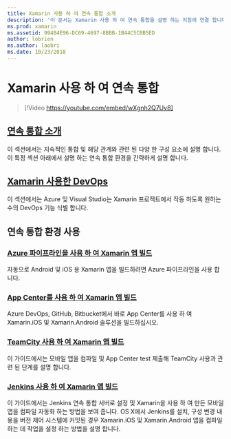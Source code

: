 ```yaml
---
title: Xamarin 사용 하 여 연속 통합 소개
description: '이 문서는 Xamarin 사용 하 여 연속 통합을 설명 하는 지침에 연결 합니다. 연결 된 콘텐츠는 연속 통합의 개요를 제공 하 고 App Center 빌드, TeamCity, 및 Jenkins를 설명 합니다.'
ms.prod: xamarin
ms.assetid: 99484E96-DC69-4697-8BBB-1B44C5CBB5ED
author: lobrien
ms.author: laobri
ms.date: 10/23/2018
---
```


# <a name="continuous-integration-with-xamarin"></a>Xamarin 사용 하 여 연속 통합

> [!Video https://youtube.com/embed/wXgnh2Q7Uv8]

## <a name="introduction-to-continuous-integrationtoolsciintro-to-cimd"></a>[연속 통합 소개](~/tools/ci/intro-to-ci.md)

이 섹션에서는 지속적인 통합 및 해당 관계와 관련 된 다양 한 구성 요소에 설명 합니다. 이 특정 섹션 아래에서 설명 하는 연속 통합 환경을 간략하게 설명 합니다.

## <a name="devops-with-xamarintoolscidevopsmd"></a>[Xamarin 사용한 DevOps](~/tools/ci/devops.md)

이 섹션에서는 Azure 및 Visual Studio는 Xamarin 프로젝트에서 작동 하도록 원하는 수의 DevOps 기능 식별 합니다.

## <a name="working-with-continuous-integration-environments"></a>연속 통합 환경 사용

### <a name="build-xamarin-apps-with-azure-pipelineshttpsdocsmicrosoftcomazuredevopspipelineslanguagesxamarin"></a>[Azure 파이프라인을 사용 하 여 Xamarin 앱 빌드](https://docs.microsoft.com/azure/devops/pipelines/languages/xamarin/)

자동으로 Android 및 iOS 용 Xamarin 앱을 빌드하려면 Azure 파이프라인을 사용 합니다.

### <a name="build-xamarin-apps-using-app-centerhttpsdocsmicrosoftcomappcenterbuildxamarin"></a>[App Center를 사용 하 여 Xamarin 앱 빌드](https://docs.microsoft.com/appcenter/build/xamarin/)

Azure DevOps, GitHub, Bitbucket에서 바로 App Center를 사용 하 여 Xamarin.iOS 및 Xamarin.Android 솔루션을 빌드하십시오.

### <a name="build-xamarin-apps-with-teamcitytoolsciteamcitymd"></a>[TeamCity 사용 하 여 Xamarin 앱 빌드](~/tools/ci/teamcity.md)

이 가이드에서는 모바일 앱을 컴파일 및 App Center test 제출해 TeamCity 사용과 관련 된 단계를 설명 합니다.

### <a name="build-xamarin-apps-with-jenkinstoolscijenkins-walkthroughmd"></a>[Jenkins 사용 하 여 Xamarin 앱 빌드](~/tools/ci/jenkins-walkthrough.md)

이 가이드에서는 Jenkins 연속 통합 서버로 설정 및 Xamarin을 사용 하 여 만든 모바일 앱을 컴파일 자동화 하는 방법을 보여 줍니다. OS X에서 Jenkins를 설치, 구성 변경 내용을 버전 제어 시스템에 커밋된 경우 Xamarin.iOS 및 Xamarin.Android 앱을 컴파일하는 데 작업을 설정 하는 방법을 설명 합니다.
